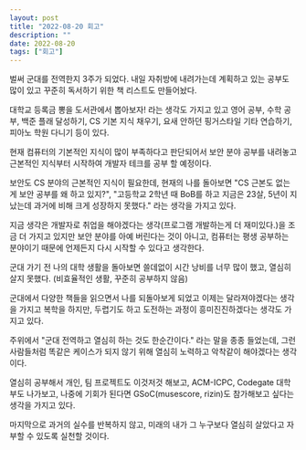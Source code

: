 ```yaml
---
layout: post
title: "2022-08-20 회고"
description: ""
date: 2022-08-20
tags: ["회고"]
---
```


벌써 군대를 전역한지 3주가 되었다. 내일 자취방에 내려가는데 계획하고 있는 공부도 많이 있고 꾸준히 독서하기 위한 책 리스트도 만들어놨다.

대학교 등록금 뽕을 도서관에서 뽑아보자! 라는 생각도 가지고 있고 영어 공부, 수학 공부, 백준 플래 달성하기, CS 기본 지식 채우기, 요새 안하던 핑거스타일 기타 연습하기, 피아노 학원 다니기 등이 있다.

현재 컴퓨터의 기본적인 지식이 많이 부족하다고 판단되어서 보안 분야 공부를 내려놓고 근본적인 지식부터 시작하여 개발자 테크를 공부 할 예정이다. 

보안도 CS 분야의 근본적인 지식이 필요한데, 현재의 나를 돌아보면 "CS 근본도 없는게 보안 공부를 왜 하고 있지?", "고등학교 2학년 때 BoB를 하고 지금은 23살, 5년이 지났는데 과거에 비해 크게 성장하지 못했다." 라는 생각을 가지고 있다. 

지금 생각은 개발자로 취업을 해야겠다는 생각(프로그램 개발하는게 더 재미있다.)을 조금 더 가지고 있지만 보안 분야를 아예 버린다는 것이 아니고, 컴퓨터는 평생 공부하는 분야이기 때문에 언제든지 다시 시작할 수 있다고 생각한다.

군대 가기 전 나의 대학 생활을 돌아보면 쓸데없이 시간 낭비를 너무 많이 했고, 열심히 살지 못했다. (비효율적인 생활, 꾸준히 공부하지 않음)

군대에서 다양한 책들을 읽으면서 나를 되돌아보게 되었고 이제는 달라져야겠다는 생각을 가지고 복학을 하지만, 두렵기도 하고 도전하는 과정이 흥미진진하겠다는 생각도 가지고 있다.

주위에서 "군대 전역하고 열심히 하는 것도 한순간이다." 라는 말을 종종 들었는데, 그런 사람들처럼 똑같은 케이스가 되지 않기 위해 열심히 노력하고 악착같이 해야겠다는 생각이다.

열심히 공부해서 개인, 팀 프로젝트도 이것저것 해보고, ACM-ICPC, Codegate 대학부도 나가보고, 나중에 기회가 된다면 GSoC(musescore, rizin)도 참가해보고 싶다는 생각을 가지고 있다.

마지막으로 과거의 실수를 반복하지 않고, 미래의 내가 그 누구보다 열심히 살았다고 자부할 수 있도록 실천할 것이다.